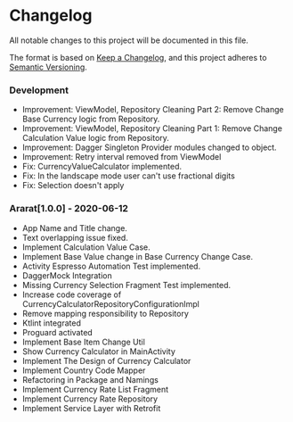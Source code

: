 # Changelog
All notable changes to this project will be documented in this file.

The format is based on [Keep a Changelog](https://keepachangelog.com/en/1.0.0/),
and this project adheres to [Semantic Versioning](https://semver.org/spec/v2.0.0.html).


### Development
- Improvement: ViewModel, Repository Cleaning Part 2: Remove Change Base Currency logic from Repository.
- Improvement: ViewModel, Repository Cleaning Part 1: Remove Change Calculation Value logic from Repository.
- Improvement: Dagger Singleton Provider modules changed to object.
- Improvement: Retry interval removed from ViewModel
- Fix: CurrencyValueCalculator implemented.
- Fix: In the landscape mode user can't use fractional digits
- Fix: Selection doesn't apply

### Ararat[1.0.0] - 2020-06-12
- App Name and Title change.
- Text overlapping issue fixed.
- Implement Calculation Value Case.
- Implement Base Value change in Base Currency Change Case.
- Activity Espresso Automation Test implemented.
- DaggerMock Integration
- Missing Currency Selection Fragment Test implemented.
- Increase code coverage of CurrencyCalculatorRepositoryConfigurationImpl
- Remove mapping responsibility to Repository
- Ktlint integrated
- Proguard activated
- Implement Base Item Change Util
- Show Currency Calculator in MainActivity
- Implement The Design of Currency Calculator
- Implement Country Code Mapper
- Refactoring in Package and Namings
- Implement Currency Rate List Fragment
- Implement Currency Rate Repository
- Implement Service Layer with Retrofit